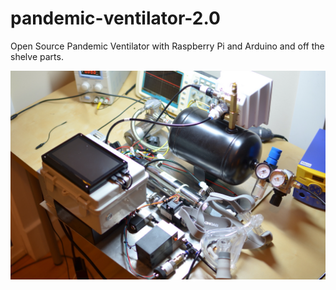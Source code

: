 # pandemic-ventilator-2.0
Open Source Pandemic Ventilator with Raspberry Pi and Arduino and off the shelve parts.


![](images/DSC_0720.JPG)
